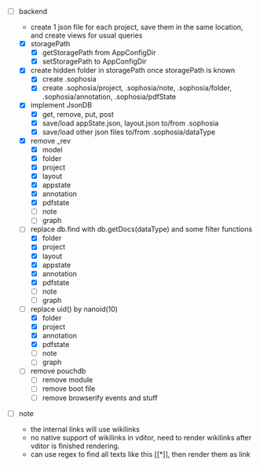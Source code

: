 - [ ] backend

  - create 1 json file for each project, save them in the same location, and create views for usual queries
  - [x] storagePath
    - [x] getStoragePath from AppConfigDir
    - [x] setStoragePath to AppConfigDir
  - [x] create hidden folder in storagePath once storagePath is known
    - [x] create .sophosia
    - [x] create .sophosia/project, .sophosia/note, .sophosia/folder, .sophosia/annotation, .sophosia/pdfState
  - [x] implement JsonDB
    - [x] get, remove, put, post
    - [x] save/load appState.json, layout.json to/from .sophosia
    - [x] save/load other json files to/from .sophosia/dataType
  - [x] remove \_rev
    - [x] model
    - [x] folder
    - [x] project
    - [x] layout
    - [x] appstate
    - [x] annotation
    - [x] pdfstate
    - [ ] note
    - [ ] graph
  - [ ] replace db.find with db.getDocs(dataType) and some filter functions
    - [x] folder
    - [x] project
    - [x] layout
    - [x] appstate
    - [x] annotation
    - [x] pdfstate
    - [ ] note
    - [ ] graph
  - [ ] replace uid() by nanoid(10)
    - [x] folder
    - [x] project
    - [x] annotation
    - [x] pdfstate
    - [ ] note
    - [ ] graph
  - [ ] remove pouchdb
    - [ ] remove module
    - [ ] remove boot file
    - [ ] remove browserify events and stuff

- [ ] note
  - the internal links will use wikilinks
  - no native support of wikilinks in vditor, need to render wikilinks after vditor is finished rendering.
  - can use regex to find all texts like this [[*]], then render them as link

